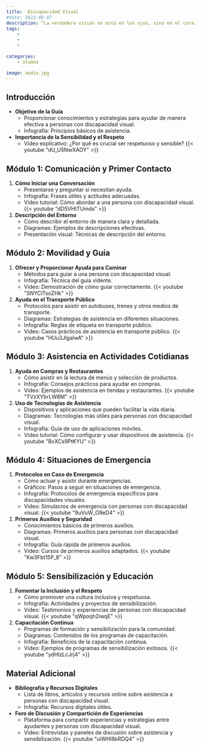 ```yaml
---
title:  Discapacidad Visual
#date: 2023-09-07
description: “La verdadera visión no está en los ojos, sino en el corazón y en la mente que perciben más allá de lo visible. La discapacidad visual no limita la capacidad de soñar, crear y vivir plenamente.”
tags: 
    - 
    - 
    - 
    
categories:
    - alumno

image: audio.jpg    
---
```



## Introducción
- **Objetivo de la Guía**
  - Proporcionar conocimientos y estrategias para ayudar de manera efectiva a personas con discapacidad visual.
  - Infografía: Principios básicos de asistencia.
- **Importancia de la Sensibilidad y el Respeto**
  - Video explicativo: ¿Por qué es crucial ser respetuoso y sensible?
  {{< youtube "dU_U5NwXAOY" >}}

## Módulo 1: Comunicación y Primer Contacto
1. **Cómo Iniciar una Conversación**
   - Presentarse y preguntar si necesitan ayuda.
   - Infografía: Frases útiles y actitudes adecuadas.
   - Video tutorial: Cómo abordar a una persona con discapacidad visual.
   {{< youtube "dD5VHtTUmds" >}}
2. **Descripción del Entorno**
   - Cómo describir el entorno de manera clara y detallada.
   - Diagramas: Ejemplos de descripciones efectivas.
   - Presentación visual: Técnicas de descripción del entorno.

## Módulo 2: Movilidad y Guía
1. **Ofrecer y Proporcionar Ayuda para Caminar**
   - Métodos para guiar a una persona con discapacidad visual.
   - Infografía: Técnica del guía vidente.
   - Video: Demostración de cómo guiar correctamente.
   {{< youtube "SNYClTsoZHk" >}}
2. **Ayuda en el Transporte Público**
   - Protocolos para asistir en autobuses, trenes y otros medios de transporte.
   - Diagramas: Estrategias de asistencia en diferentes situaciones.
   - Infografía: Reglas de etiqueta en transporte público.
   - Video: Casos prácticos de asistencia en transporte público.
   {{< youtube "HUu3JlgalwA" >}}

## Módulo 3: Asistencia en Actividades Cotidianas
1. **Ayuda en Compras y Restaurantes**
   - Cómo asistir en la lectura de menús y selección de productos.
   - Infografía: Consejos prácticos para ayudar en compras.
   - Video: Ejemplos de asistencia en tiendas y restaurantes.
   {{< youtube "TVzXYbrLW8M" >}}
2. **Uso de Tecnologías de Asistencia**
   - Dispositivos y aplicaciones que pueden facilitar la vida diaria.
   - Diagramas: Tecnologías más útiles para personas con discapacidad visual.
   - Infografía: Guía de uso de aplicaciones móviles.
   - Video tutorial: Cómo configurar y usar dispositivos de asistencia.
   {{< youtube "BvXCs9PtKYU" >}}

## Módulo 4: Situaciones de Emergencia
1. **Protocolos en Caso de Emergencia**
   - Cómo actuar y asistir durante emergencias.
   - Gráficos: Pasos a seguir en situaciones de emergencia.
   - Infografía: Protocolos de emergencia específicos para discapacidades visuales.
   - Video: Simulacros de emergencia con personas con discapacidad visual.
   {{< youtube "9uVuW_O9eD4" >}}
2. **Primeros Auxilios y Seguridad**
   - Conocimientos básicos de primeros auxilios.
   - Diagramas: Primeros auxilios para personas con discapacidad visual.
   - Infografía: Guía rápida de primeros auxilios.
   - Video: Cursos de primeros auxilios adaptados.
   {{< youtube "Kw3Fbt15P_8" >}}

## Módulo 5: Sensibilización y Educación
1. **Fomentar la Inclusión y el Respeto**
   - Cómo promover una cultura inclusiva y respetuosa.
   - Infografía: Actividades y proyectos de sensibilización.
   - Video: Testimonios y experiencias de personas con discapacidad visual.
   {{< youtube "qWpoqh2iwqE" >}}
2. **Capacitación Continua**
   - Programas de formación y sensibilización para la comunidad.
   - Diagramas: Contenidos de los programas de capacitación.
   - Infografía: Beneficios de la capacitación continua.
   - Video: Ejemplos de programas de sensibilización exitosos.
   {{< youtube "ydHlzLcJrj4" >}}

## Material Adicional
- **Bibliografía y Recursos Digitales**
  - Lista de libros, artículos y recursos online sobre asistencia a personas con discapacidad visual.
  - Infografía: Recursos digitales útiles.
- **Foro de Discusión y Compartición de Experiencias**
  - Plataforma para compartir experiencias y estrategias entre ayudantes y personas con discapacidad visual.
  - Video: Entrevistas y paneles de discusión sobre asistencia y sensibilización.
  {{< youtube "uiWHI8kRDQ4" >}}
